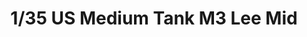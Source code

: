---
title: "1/35 US Medium Tank M3 Lee Mid"
price: 4600.0
desc: ""
img_path: "/assets/img/TAKO2089.jpg"
brand: AMMO
available: true
special_offer: false
new: false
soon: false
cat: "Plasticne-Makete"
subcat: "PM-TAKOM"
subsubcat: ""
sifra: "TAKO2089"
---